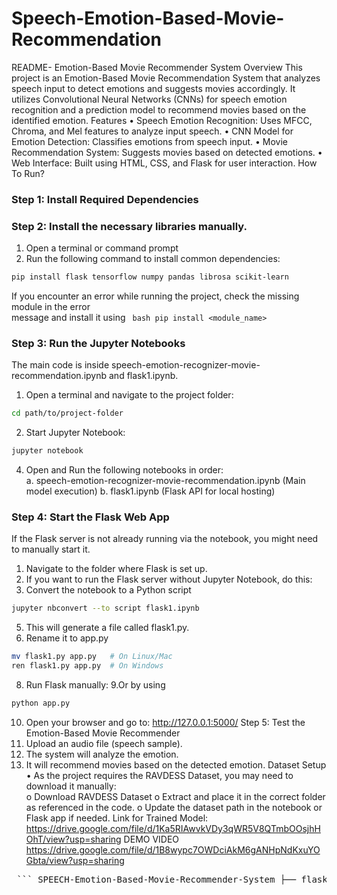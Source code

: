 # Speech-Emotion-Based-Movie-Recommendation
README- 
Emotion-Based Movie Recommender System 
Overview 
This project is an Emotion-Based Movie Recommendation System that analyzes speech input 
to detect emotions and suggests movies accordingly. It utilizes Convolutional Neural Networks 
(CNNs) for speech emotion recognition and a prediction model to recommend movies based on 
the identified emotion. 
Features 
• Speech Emotion Recognition: Uses MFCC, Chroma, and Mel features to analyze 
input speech. 
• CNN Model for Emotion Detection: Classifies emotions from speech input. 
• Movie Recommendation System: Suggests movies based on detected emotions. 
• Web Interface: Built using HTML, CSS, and Flask for user interaction. 
How To Run? 
### Step 1: Install Required Dependencies 
### Step 2: Install the necessary libraries manually. 
1. Open a terminal or command prompt 
2. Run the following command to install common dependencies:
``` bash  
pip install flask tensorflow numpy pandas librosa scikit-learn
```
If you encounter an error while running the project, check the missing module in the error      
message and install it using ``` bash pip install <module_name>``` 
### Step 3: Run the Jupyter Notebooks 
The main code is inside speech-emotion-recognizer-movie-recommendation.ipynb and 
flask1.ipynb. 
1. Open a terminal and navigate to the project folder:  
``` bash
cd path/to/project-folder
```
2. Start Jupyter Notebook:
``` bash
jupyter notebook
``` 
4. Open and Run the following notebooks in order:  
a. speech-emotion-recognizer-movie-recommendation.ipynb (Main model 
execution) 
b. flask1.ipynb (Flask API for local hosting) 
### Step 4: Start the Flask Web App 
If the Flask server is not already running via the notebook, you might need to manually start it. 
1. Navigate to the folder where Flask is set up. 
2. If you want to run the Flask server without Jupyter Notebook, do this: 
3. Convert the notebook to a Python script
``` bash 
jupyter nbconvert --to script flask1.ipynb
```
5. This will generate a file called flask1.py. 
6. Rename it to app.py
``` bash
mv flask1.py app.py   # On Linux/Mac 
ren flask1.py app.py  # On Windows
```
8. Run Flask manually:
9.Or by using
``` bash
python app.py
```
10. Open your browser and go to: 
http://127.0.0.1:5000/ 
Step 5: Test the Emotion-Based Movie Recommender 
1. Upload an audio file (speech sample). 
2. The system will analyze the emotion. 
3. It will recommend movies based on the detected emotion. 
Dataset Setup 
• As the project  requires the RAVDESS Dataset, you may need to download it manually:  
o Download RAVDESS Dataset 
o Extract and place it in the correct folder as referenced in the code. 
o Update the dataset path in the notebook or Flask app if needed. 
Link for Trained Model: 
https://drive.google.com/file/d/1Ka5RIAwvkVDy3qWR5V8QTmbOOsjhHOhT/view?usp=sharing 
DEMO VIDEO                       
https://drive.google.com/file/d/1B8wypc7OWDciAkM6gANHpNdKxuYOGbta/view?usp=sharing

<pre> ``` SPEECH-Emotion-Based-Movie-Recommender-System ├── flask1.ipynb # Flask server for web app ├── speech-emotion-recognizer-movie-recommendation.ipynb # Main model code ├── model.json # Trained model architecture ├── features.csv # Extracted features from speech ├── prototype.html # Web page HTML ├── look.css # Web page CSS ``` </pre>

